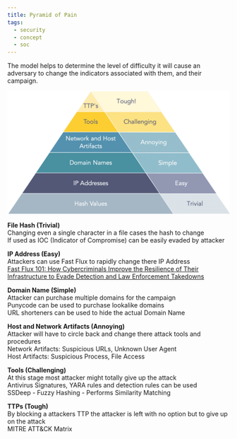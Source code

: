 ```yaml
---
title: Pyramid of Pain
tags:
  - security
  - concept
  - soc
---
```


The model helps to determine the level of difficulty it will cause an adversary to change the indicators associated with them, and their campaign.

![pyramid-of-pain|520](../images/pyramid-of-pain.png)

**File Hash (Trivial)**  
Changing even a single character in a file cases the hash to change  
If used as IOC (Indicator of Compromise) can be easily evaded by attacker

**IP Address (Easy)**  
Attackers can use Fast Flux to rapidly change there IP Address  
[Fast Flux 101: How Cybercriminals Improve the Resilience of Their Infrastructure to Evade Detection and Law Enforcement Takedowns](https://unit42.paloaltonetworks.com/fast-flux-101/)

**Domain Name (Simple)**  
Attacker can purchase multiple domains for the campaign  
Punycode can be used to purchase lookalike domains  
URL shorteners can be used to hide the actual Domain Name

**Host and Network Artifacts (Annoying)**  
Attacker will have to circle back and change there attack tools and procedures  
Network Artifacts: Suspicious URLs, Unknown User Agent  
Host Artifacts: Suspicious Process, File Access

**Tools (Challenging)**  
At this stage most attacker might totally give up the attack  
Antivirus Signatures, YARA rules and detection rules can be used  
SSDeep - Fuzzy Hashing - Performs Similarity Matching

**TTPs (Tough)**  
By blocking a attackers TTP the attacker is left with no option but to give up on the attack  
MITRE ATT&CK Matrix